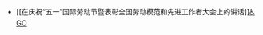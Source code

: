 - [[在庆祝“五一”国际劳动节暨表彰全国劳动模范和先进工作者大会上的讲话]][♿GO](https://github.com/FourteenD/Note/blob/main/自考/资料/KM01-中国近现代史纲要/05-中国近现代历史文献选集/2012-/2015/在庆祝“五一”国际劳动节暨表彰全国劳动模范和先进工作者大会上的讲话.md)

